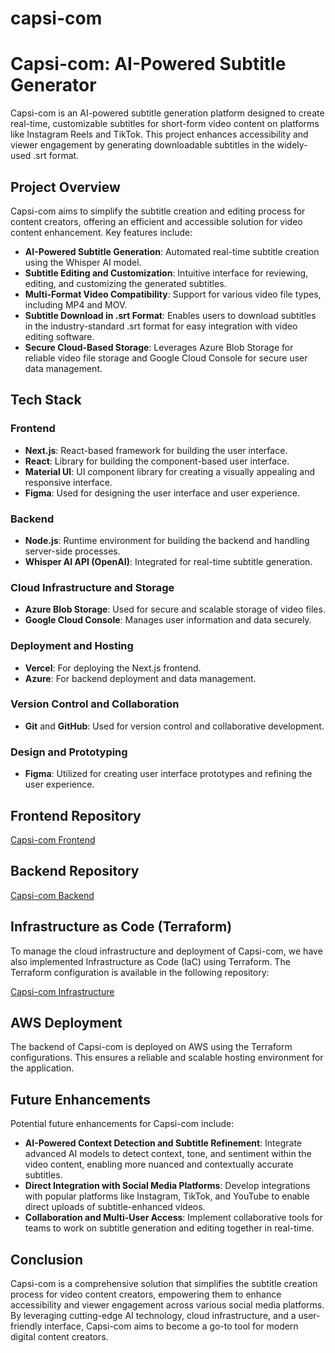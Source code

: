 # capsi-com

# Capsi-com: AI-Powered Subtitle Generator

Capsi-com is an AI-powered subtitle generation platform designed to create real-time, customizable subtitles for short-form video content on platforms like Instagram Reels and TikTok. This project enhances accessibility and viewer engagement by generating downloadable subtitles in the widely-used .srt format.

## Project Overview

Capsi-com aims to simplify the subtitle creation and editing process for content creators, offering an efficient and accessible solution for video content enhancement. Key features include:

- **AI-Powered Subtitle Generation**: Automated real-time subtitle creation using the Whisper AI model.
- **Subtitle Editing and Customization**: Intuitive interface for reviewing, editing, and customizing the generated subtitles.
- **Multi-Format Video Compatibility**: Support for various video file types, including MP4 and MOV.
- **Subtitle Download in .srt Format**: Enables users to download subtitles in the industry-standard .srt format for easy integration with video editing software.
- **Secure Cloud-Based Storage**: Leverages Azure Blob Storage for reliable video file storage and Google Cloud Console for secure user data management.

## Tech Stack

### Frontend
- **Next.js**: React-based framework for building the user interface.
- **React**: Library for building the component-based user interface.
- **Material UI**: UI component library for creating a visually appealing and responsive interface.
- **Figma**: Used for designing the user interface and user experience.

### Backend
- **Node.js**: Runtime environment for building the backend and handling server-side processes.
- **Whisper AI API (OpenAI)**: Integrated for real-time subtitle generation.

### Cloud Infrastructure and Storage
- **Azure Blob Storage**: Used for secure and scalable storage of video files.
- **Google Cloud Console**: Manages user information and data securely.

### Deployment and Hosting
- **Vercel**: For deploying the Next.js frontend.
- **Azure**: For backend deployment and data management.

### Version Control and Collaboration
- **Git** and **GitHub**: Used for version control and collaborative development.

### Design and Prototyping
- **Figma**: Utilized for creating user interface prototypes and refining the user experience.

## Frontend Repository
[Capsi-com Frontend](https://capsi-gen-spc6.vercel.app/)

## Backend Repository
[Capsi-com Backend](https://wis-ai-backend-1.onrender.com)

## Infrastructure as Code (Terraform)
To manage the cloud infrastructure and deployment of Capsi-com, we have also implemented Infrastructure as Code (IaC) using Terraform. The Terraform configuration is available in the following repository:

[Capsi-com Infrastructure](http://54.90.90.71/)

## AWS Deployment
The backend of Capsi-com is deployed on AWS using the Terraform configurations. This ensures a reliable and scalable hosting environment for the application.

## Future Enhancements
Potential future enhancements for Capsi-com include:

- **AI-Powered Context Detection and Subtitle Refinement**: Integrate advanced AI models to detect context, tone, and sentiment within the video content, enabling more nuanced and contextually accurate subtitles.
- **Direct Integration with Social Media Platforms**: Develop integrations with popular platforms like Instagram, TikTok, and YouTube to enable direct uploads of subtitle-enhanced videos.
- **Collaboration and Multi-User Access**: Implement collaborative tools for teams to work on subtitle generation and editing together in real-time.

## Conclusion
Capsi-com is a comprehensive solution that simplifies the subtitle creation process for video content creators, empowering them to enhance accessibility and viewer engagement across various social media platforms. By leveraging cutting-edge AI technology, cloud infrastructure, and a user-friendly interface, Capsi-com aims to become a go-to tool for modern digital content creators.
